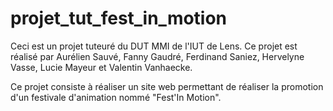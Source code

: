 # projet_tut_fest_in_motion
Ceci est un projet tuteuré du DUT MMI de l'IUT de Lens. Ce projet est réalisé par Aurélien Sauvé, Fanny Gaudré, Ferdinand Saniez, Hervelyne Vasse, Lucie Mayeur et Valentin Vanhaecke.

Ce projet consiste à réaliser un site web permettant de réaliser la promotion d'un festivale d'animation nommé "Fest'In Motion".